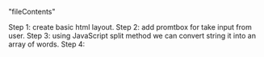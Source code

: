 "fileContents"

Step 1: create basic html layout.
Step 2: add promtbox for take input from user.
Step 3: using JavaScript split method we can  convert string  it into an array of words.
Step 4:
